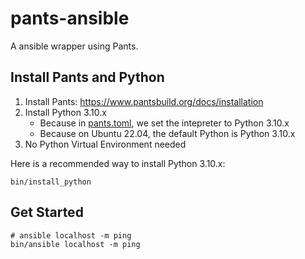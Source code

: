 # pants-ansible
A ansible wrapper using Pants.

## Install Pants and Python
1. Install Pants: https://www.pantsbuild.org/docs/installation
2. Install Python 3.10.x
   + Because in [pants.toml](pants.toml), we set the intepreter to Python 3.10.x
   + Because on Ubuntu 22.04, the default Python is Python 3.10.x
3. No Python Virtual Environment needed

Here is a recommended way to install Python 3.10.x:
```
bin/install_python
```

## Get Started
```
# ansible localhost -m ping
bin/ansible localhost -m ping
```
